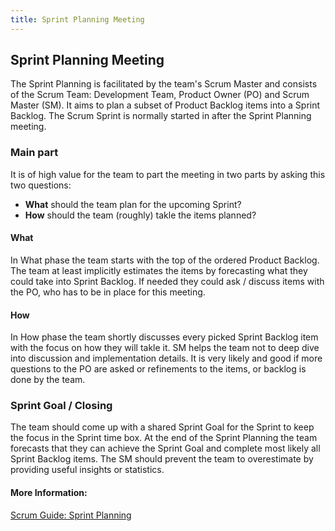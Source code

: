 ```yaml
---
title: Sprint Planning Meeting
---
```

## Sprint Planning Meeting

The Sprint Planning is facilitated by the team's Scrum Master and consists of the Scrum Team: Development Team, Product Owner (PO) and Scrum Master (SM). It aims to plan a subset of Product Backlog items into a Sprint Backlog. The Scrum Sprint is normally started in after the Sprint Planning meeting. 

### Main part
It is of high value for the team to part the meeting in two parts by asking this two questions: 
* **What** should the team plan for the upcoming Sprint? 
* **How** should the team (roughly) takle the items planned?

#### What
In What phase the team starts with the top of the ordered Product Backlog. The team at least implicitly estimates the items by forecasting what they could take into Sprint Backlog. If needed they could ask / discuss items with the PO, who has to be in place for this meeting. 

#### How
In How phase the team shortly discusses every picked Sprint Backlog item with the focus on how they will takle it. SM helps the team not to deep dive into discussion and implementation details. It is very likely and good if more questions to the PO are asked or refinements to the items, or backlog is done by the team. 

### Sprint Goal / Closing
The team should come up with a shared Sprint Goal for the Sprint to keep the focus in the Sprint time box. At the end of the Sprint Planning the team forecasts that they can achieve the Sprint Goal and complete most likely all Sprint Backlog items. The SM should prevent the team to overestimate by providing useful insights or statistics. 


#### More Information:
[Scrum Guide: Sprint Planning](http://www.scrumguides.org/scrum-guide.html#events-planning)
